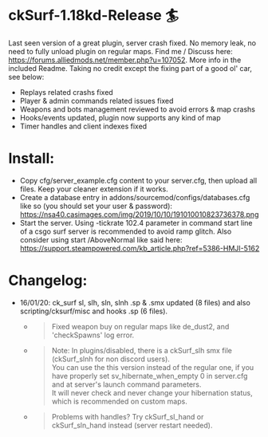 # ckSurf-1.18kd-Release 🏄
  Last seen version of a great plugin, server crash fixed.
  No memory leak, no need to fully unload plugin on regular maps.
  Find me / Discuss here: https://forums.alliedmods.net/member.php?u=107052. More info in the included Readme.
  Taking no credit except the fixing part of a good ol' car, see below:
  - Replays related crashs fixed
  - Player & admin commands related issues fixed
  - Weapons and bots management reviewed to avoid errors & map crashs
  - Hooks/events updated, plugin now supports any kind of map
  - Timer handles and client indexes fixed

# Install:
  - Copy cfg/server_example.cfg content to your server.cfg, then upload all files. Keep your cleaner extension if it works.
  - Create a database entry in addons/sourcemod/configs/databases.cfg like so (you should set your user & password):
  https://nsa40.casimages.com/img/2019/10/10/191010010823736378.png
  - Start the server. Using -tickrate 102.4 parameter in command start line of a csgo surf server is recommended to avoid ramp glitch.
  Also consider using start /AboveNormal like said here: https://support.steampowered.com/kb_article.php?ref=5386-HMJI-5162

# Changelog:
  - 16/01/20: ck_surf sl, slh, sln, slnh .sp & .smx updated (8 files) and also scripting/cksurf/misc and hooks .sp (6 files).
    - > Fixed weapon buy on regular maps like de_dust2,  and 'checkSpawns' log error.
    - > Note: In plugins/disabled, there is a ckSurf_slh smx file (ckSurf_slnh for non discord users).  
    You can use the this version instead of the regular one, if you have properly set sv_hibernate_when_empty 0 in server.cfg and at server's launch command parameters.  
    It will never check and never change your hibernation status, which is recommended on custom maps.
    - > Problems with handles? Try ckSurf_sl_hand or ckSurf_sln_hand instead (server restart needed).
